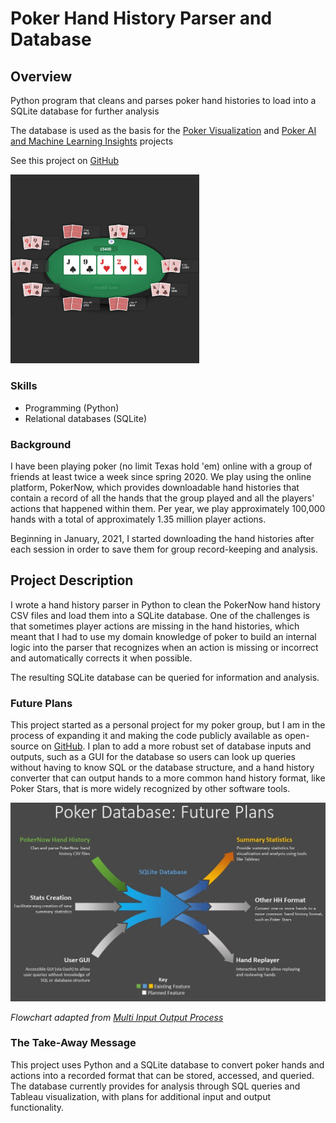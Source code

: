 # Poker Hand History Parser and Database

## Overview

Python program that cleans and parses poker hand histories to load into a SQLite database for further analysis

The database is used as the basis for the [Poker Visualization](visualization) and [Poker AI and Machine Learning Insights](ai) projects

See this project on [GitHub](https://github.com/greglank/PokerNowHH)

<a href="https://github.com/greglank/PokerNowHH"><img src="images/poker.png" alt="Poker screenshot" width="60%"></a>

### Skills
- Programming (Python)
- Relational databases (SQLite)

### Background

I have been playing poker (no limit Texas hold 'em) online with a group of friends at least twice a week since spring 2020. We play using the online platform, PokerNow, which provides downloadable hand histories that contain a record of all the hands that the group played and all the players' actions that happened within them. Per year, we play approximately 100,000 hands with a total of approximately 1.35 million player actions.

Beginning in January, 2021, I started downloading the hand histories after each session in order to save them for group record-keeping and analysis.

## Project Description

I wrote a hand history parser in Python to clean the PokerNow hand history CSV files and load them into a SQLite database. One of the challenges is that sometimes player actions are missing in the hand histories, which meant that I had to use my domain knowledge of poker to build an internal logic into the parser that recognizes when an action is missing or incorrect and automatically corrects it when possible.

The resulting SQLite database can be queried for information and analysis.

### Future Plans

This project started as a personal project for my poker group, but I am in the process of expanding it and making the code publicly available as open-source on [GitHub](https://github.com/greglank/PokerNowHH). I plan to add a more robust set of database inputs and outputs, such as a GUI for the database so users can look up queries without having to know SQL or the database structure, and a hand history converter that can output hands to a more common hand history format, like Poker Stars, that is more widely recognized by other software tools.

<a href="images/database-flowchart.jpg"><img src="images/database-flowchart.jpg" alt="Poker database flowchart: future directions"></a>

*Flowchart adapted from [Multi Input Output Process](https://poweredtemplate.com/multi-input-output-process-80158/)*

### The Take-Away Message

This project uses Python and a SQLite database to convert poker hands and actions into a recorded format that can be stored, accessed, and queried. The database currently provides for analysis through SQL queries and Tableau visualization, with plans for additional input and output functionality.
